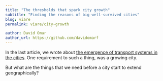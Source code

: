 ```yaml
---
title: "The thresholds that spark city growth"
subtitle: "Finding the reasons of big well-survived cities"
blog: viare
permalink: viare/city-growth

author: David Omar
author_url: https://github.com/davidomarf
---
```


In the last article, we wrote about [the emergence of transport systems in the cities](viare/generative-urban-transportation). One requirement to such a thing, was a growing city.

But what are the things that we need before a city start to extend geographically?

